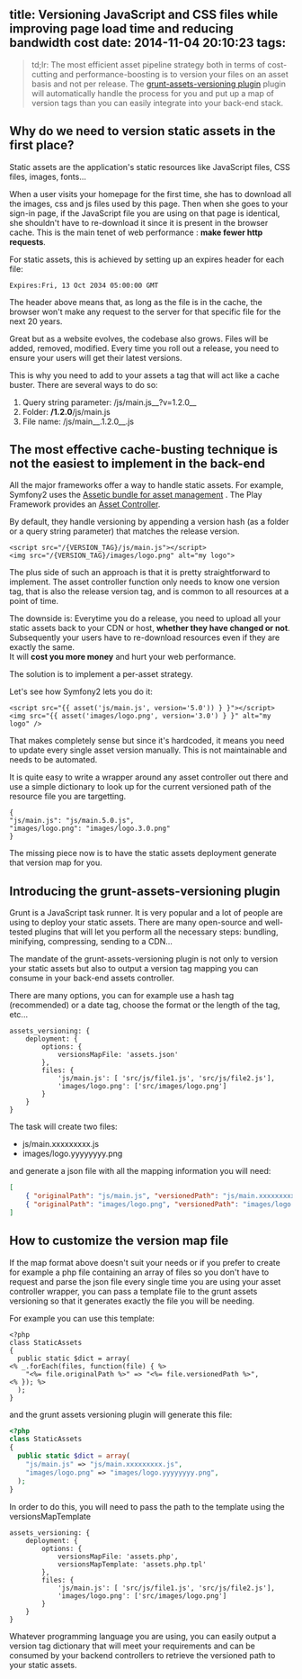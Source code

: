 title: Versioning JavaScript and CSS files while improving page load time and reducing bandwidth cost
date: 2014-11-04 20:10:23
tags:
---

> td;lr: The most efficient asset pipeline strategy both in terms of cost-cutting and performance-boosting is to version your files on an asset basis and not per release. The [grunt-assets-versioning plugin](https://github.com/theasta/grunt-assets-versioning) plugin will automatically handle the process for you and put up a map of version tags than you can easily integrate into your back-end stack.

<!-- more -->

## Why do we need to version static assets in the first place?

Static assets are the application's static resources like JavaScript files, CSS files, images, fonts...

When a user visits your homepage for the first time, she has to download all the images, css and js files used by this page. Then when she goes to your sign-in page, if the JavaScript file you are using on that page is identical, she shouldn't have to re-download it since it is present in the browser cache. This is the main tenet of web performance : **make fewer http requests**.

For static assets, this is achieved by setting up an expires header for each file:

```
Expires:Fri, 13 Oct 2034 05:00:00 GMT
```

The header above means that, as long as the file is in the cache, the browser won't make any request to the server for that specific file for the next 20 years.

Great but as a website evolves, the codebase also grows. Files will be added, removed, modified. Every time you roll out a release, you need to ensure your users will get their latest versions.

This is why you need to add to your assets a tag that will act like a cache buster. There are several ways to do so:

1. Query string parameter: /js/main.js__?v=1.2.0__
2. Folder: __/1.2.0__/js/main.js
3. File name: /js/main__.1.2.0__.js


## The most effective cache-busting technique is not the easiest to implement in the back-end

All the major frameworks offer a way to handle static assets. For example, Symfony2 uses the [Assetic bundle for asset management](http://symfony.com/doc/current/cookbook/assetic/asset_management.html) . The Play Framework provides an [Asset Controller](https://www.playframework.com/documentation/2.0/Assets).

By default, they handle versioning by appending a version hash (as a folder or a query string parameter) that matches the release version.

```
<script src="/{VERSION_TAG}/js/main.js"></script>
<img src="/{VERSION_TAG}/images/logo.png" alt="my logo">
```

The plus side of such an approach is that it is pretty straightforward to implement. The asset controller function only needs to know one version tag, that is also the release version tag, and is common to all resources at a point of time.

The downside is: Everytime you do a release, you need to upload all your static assets back to your CDN or host, **whether they have changed or not**. Subsequently your users have to re-download resources even if they are exactly the same.   
It will **cost you more money** and hurt your web performance.

The solution is to implement a per-asset strategy.

Let's see how Symfony2 lets you do it:

```
<script src="{{ asset('js/main.js', version='5.0')) } }"></script>
<img src="{{ asset('images/logo.png', version='3.0') } }" alt="my logo" />
```

That makes completely sense but since it's hardcoded, it means you need to update every single asset version manually. This is not maintainable and needs to be automated.

It is quite easy to write a wrapper around any asset controller out there and use a simple dictionary to look up for the current versioned path of the resource file you are targetting.

```
{
"js/main.js": "js/main.5.0.js",
"images/logo.png": "images/logo.3.0.png"
}
```

The missing piece now is to have the static assets deployment generate that version map for you.

## Introducing the grunt-assets-versioning plugin

Grunt is a JavaScript task runner. It is very popular and a lot of people are using to deploy your static assets. There are many open-source and well-tested plugins that will let you perform all the necessary steps: bundling, minifying, compressing, sending to a CDN...

The mandate of the grunt-assets-versioning plugin is not only to version your static assets but also to output a version tag mapping you can consume in your back-end assets controller.

There are many options, you can for example use a hash tag (recommended) or a date tag, choose the format or the length of the tag, etc...

```
assets_versioning: {
    deployment: {
        options: {
            versionsMapFile: 'assets.json'
        },
        files: { 
            'js/main.js': [ 'src/js/file1.js', 'src/js/file2.js'],
            'images/logo.png': ['src/images/logo.png']
        }
    }
}
```

The task will create two files:

* js/main.xxxxxxxxx.js
* images/logo.yyyyyyyy.png

and generate a json file with all the mapping information you will need:

```json
[
	{ "originalPath": "js/main.js", "versionedPath": "js/main.xxxxxxxxx.js", "version": "xxxxxxxxx" },
	{ "originalPath": "images/logo.png", "versionedPath": "images/logo.yyyyyyyy.png", "version": "yyyyyyyy" }
]
```

## How to customize the version map file

If the map format above doesn't suit your needs or if you prefer to create for example a php file containing an array of files so you don't have to request and parse the json file every single time you are using your asset controller wrapper, you can pass a template file to the grunt assets versioning so that it generates exactly the file you will be needing.

For example you can use this template:
```
<?php
class StaticAssets
{
  public static $dict = array(
<% _.forEach(files, function(file) { %>
    "<%= file.originalPath %>" => "<%= file.versionedPath %>",
<% }); %>
  );
}
```
and the grunt assets versioning plugin will generate this file:

```php
<?php
class StaticAssets
{
  public static $dict = array(
    "js/main.js" => "js/main.xxxxxxxxx.js",
    "images/logo.png" => "images/logo.yyyyyyyy.png",
  );
}
```

In order to do this, you will need to pass the path to the template using the versionsMapTemplate

```
assets_versioning: {
	deployment: {
		options: {
			versionsMapFile: 'assets.php',
			versionsMapTemplate: 'assets.php.tpl'
		},
		files: { 
			'js/main.js': [ 'src/js/file1.js', 'src/js/file2.js'],
			'images/logo.png': ['src/images/logo.png']
		}
	}
}
```

Whatever programming language you are using, you can easily output a version tag dictionary that will meet your requirements and can be consumed by your backend controllers to retrieve the versioned path to your static assets.